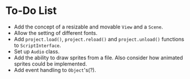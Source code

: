 To-Do List
==========

- Add the concept of a resizable and movable `View` and a `Scene`.
- Allow the setting of different fonts.
- Add `project.load()`, `project.reload()` and `project.unload()` functions to `ScriptInterface`.
- Set up `Audio` class.
- Add the ability to draw sprites from a file. Also consider how animated sprites could be implemented.
- Add event handling to `Object`'s(?).
